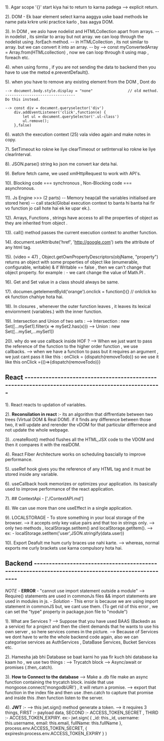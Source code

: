 1). Agar scope '{}' start kiya hai to return to karna padega  --> explicit return. 

2). DOM -  Ek baar element select karna aaggya uske baad methods ke name pata krkre unki practice karlo , bas aagya DOM.

3). In DOM , we aslo have nodelist and HTMLCollection apart from arrays. 
    -- in nodelist , its similar to array but not array. we can loop through the nodelist using .forEach method.
    -- in HTMLCollection , its not similar to array. but we can convert it into an array.
    -- by --> const myConvertedArray = Array.from(HTMLcollection) , now we can loop through it using map , foreach etc.

4). when using forms , if you are not sending the data to backend then you have to use the metod e.preventDefault().

5). when you have to remove any existing element from the DOM , Dont do 

    --> document.body.style.display = "none"                // old method.
    --------------------------------
    Do this instead.

    --> const div = document.queryselector('div')
        div.addEventListener('click',function(e) {
            let ul = document.querySelector('.ul-class')
            ul.remove();
        },false)

6). watch the execution context (25) vala video again and make notes in copy.

7). SetTimeout ko rokne ke liye clearTimeout or setInterval ko rokne ke liye clearInterval.

8). JSON.parse() string ko json me convert kar deta hai.

9). Before fetch came, we used xmlHttpRequest to work with API's.

10). Blocking code  === synchronous , Non-Blocking code === asynchronous.   

11). Js Engine >>> (2 parts) -- Memory heap(all the variables initialised are stored here) -- call stack(Global execution context to banta hi banta hai fir vo function jo call hote hai ek ke upar ek.).

12). Arrays, Functions , strings have access to all the properties of object as they are inherited from object . 

13). call() method passes the current execution context to another function.

14). document.setAttribute('href', 'http://google.com')  sets the attribute of any html tag.

15). (video = 47) , Object.getOwnPropertyDescriptors(objName, "property") returns an object with some properties of object like (enumerable, configurable, writable) & if Writable == false , then we can't change that object property. for example : - we cant change the value of Math.PI . 

16). Get and Set value in a class should always be same.

17). documen.getelementById('orange').onclick = function(){}  // onlclick ko ek function chahiye hota hai.

18). In closures , whenever the outer function leaves , it leaves its lexical enviornment (variables.) with the inner function.

19). Intersection and Union of two sets :
    --> Intersection : new Set([...mySet1].filter(x => mySet2.has(x)))
    --> Union : new Set([...mySet,...mySet1])

20). why do we use callback inside HOF ?
    --> When we just want to pass the reference of the function to the higher order function , we use callbacks.
    --> when we have a function to pass but it requires an argument , we just cant pass it like this : onClick = {dispatch(removeTodo)}
        so we use it like this onClick ={()=>{dispatch(removeTodo)}}

 ## React ------------------------------------------------------------------------------------------------

1). React reacts to updation of variables.

2). **Reconsilation in react** :- its an algorithm that diffrentiate between two trees (Virtual DOM & Real DOM). if it finds any difference between those two, it will update and rerender the vDOM for that particular differnece and not update the whole webpage.

3). .createRoot() method flushes all the HTML,JSX code to the VDOM and then it compares it with the realDOM.

4). React Fiber Architecture works on scheduling bascially to improve performance.

5). useRef hook gives you the reference of any HTML tag and it must be stored inside any variable.

6). useCallback hook memorizes or optimizes your application. its basically used to improve performance of the react application.

7). ## ContextApi - ['./ContextAPI.md']

8). We can use more than one useEffect in a single application.

9). LOCALSTORAGE - To store something in your local storage of the browser.
--> it accepts only key value pairs and that too in strings only.
--> only two methods , localStorage.setItem() and localStorage.getItem().
--> ex: - localStorage.setItem('user',JSON.stringify(data.user))

10). Export Deafult me hum curly braces use nahi karte. 
 --> whereas, normal exports me curly brackets use karna compulsory hota hai.

## Backend ------------------------------------------------------------------------------------------------

*NOTE* - **ERROR** - "cannot use import statement outside a module"
            --> Require() statements are used in commonJs files && import statements are used in modules in js.
       - *Solution* - This error is because we are using import statement in commonJS but, we cant use them.
        (To get rid of this error , we can set the "type" property in package.json file to "module") 

1). What are Services ?
 --> Suppose that you have used BAAS (Backedn as a service) for a project and then the client   demands that he wants to use his own server , so here services comes in the picture.
 --> Because of Services we dont have to write the whole backend code again, also we can categorise services as AuthServices , DataBase Services, Bucket Services etc.

2). Hamesha jab bhi Database se baat karni ho yaa fir kuch bhi database ka kaam ho , we use two things :
--> Trycatch block
--> Async/await or promises (.then,.catch).

3). **How to Connect to the database** 
--> Make a .db file make an async function containing the trycatch block. inside that use mongoose.connect('mongodbURI') , it will return a promise.
--> export that function in the index file and then use .then.catch to capture that promise and inside this .then function listen to the server. 

4). **JWT** :-
--> this jwt.sign() method generate a token.
--> it requires 3 things, FIRST :- payload data, SECOND :- ACCESS_TOKEN_SECRET , THIRD :- ACCESS_TOKEN_EXPIRY.
ex:-
jwt.sign(
        {
            _id: this._id,
            username: this.username,
            email: this.email,
            fullName: this.fullName
        },
        process.env.ACCESS_TOKEN_SECRET,
        {
            expiresIn:process.env.ACCESS_TOKEN_EXPIRY
        }
    )


